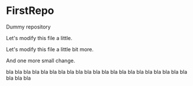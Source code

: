 FirstRepo
=========

Dummy repository

Let's modify this file a little.

Let's modify this file a little bit more.

And one more small change.

bla bla bla
bla bla bla
bla bla bla
bla bla bla
bla bla bla
bla bla bla
bla bla bla
bla bla bla


